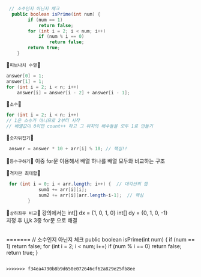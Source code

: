 ```java
 // 소수인지 아닌지 체크
  public boolean isPrime(int num) {
        if (num == 1)
            return false;
        for (int i = 2; i < num; i++) 
            if (num % i == 0)
                return false;
        return true;
    }
```

🐷`피보나치 수열`🐷
```java
answer[0] = 1;
answer[1] = 1;
for (int i = 2; i < n; i++) 
    answer[i] = answer[i - 2] + answer[i - 1];   
```

🐷`소수`🐷
```java
for (int i = 2; i < n; i++) 
// 1은 소수가 아니므로 2부터 시작
// 배열값이 0이면 count++ 하고 그 위치의 배수들을 모두 1로 만들기
```

🐷`숫자뒤집기`🐷
```java
 answer = answer * 10 + arr[i] % 10; // 핵심!!
```

🐷`등수구하기`🐷
이중 for문 이용해서 배열 하나를 배열 모두와 비교하는 구조 </br>


🐷`격자판 최대합`🐷
```java
 for (int i = 0; i < arr.length; i++) {  // 대각선의 합
            sum1 += arr[i][i];
            sum2 += arr[i][arr.length-i-1];  // 핵심
        }
```

🐷`상하좌우 비교`🐷
강의에서는 
int[] dx = {1, 0, 1, 0}   int[] dy = {0, 1, 0, -1} </br>
지정 후 i,j,k 3중 for문 으로 해결 </br></br>
 
=======
 // 소수인지 아닌지 체크
  public boolean isPrime(int num) {
        if (num == 1)
            return false;
        for (int i = 2; i < num; i++) 
            if (num % i == 0)
                return false;
        return true;
    }
```

>>>>>>> f34ea4790b8b9d650e072646cf62a829e25fb8ee
